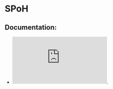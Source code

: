 # SPoH

## Documentation:
- ![SRS(Ru)](https://github.com/KabarykhaVictor750504/SPoH/blob/master/Documentation/SRS(Ru).md).
